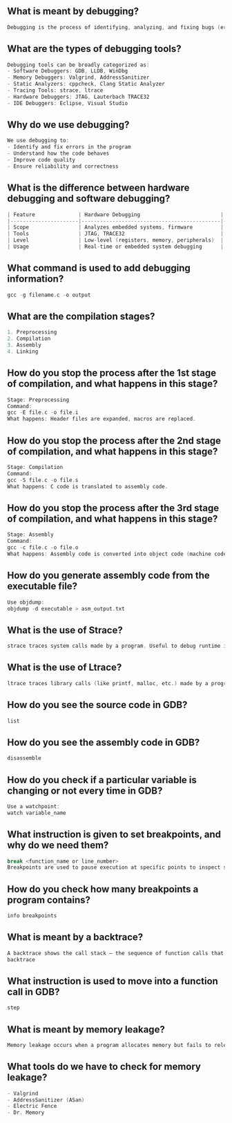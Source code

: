 ## What is meant by debugging?
```c
Debugging is the process of identifying, analyzing, and fixing bugs (errors) or unexpected behavior in software or hardware.
```
## What are the types of debugging tools?
```c
Debugging tools can be broadly categorized as:
- Software Debuggers: GDB, LLDB, WinDbg
- Memory Debuggers: Valgrind, AddressSanitizer
- Static Analyzers: cppcheck, Clang Static Analyzer
- Tracing Tools: strace, ltrace
- Hardware Debuggers: JTAG, Lauterbach TRACE32
- IDE Debuggers: Eclipse, Visual Studio
```
## Why do we use debugging?
```c
We use debugging to:
- Identify and fix errors in the program
- Understand how the code behaves
- Improve code quality
- Ensure reliability and correctness
```
## What is the difference between hardware debugging and software debugging?
```c
| Feature              | Hardware Debugging                          | Software Debugging                    |
|----------------------|---------------------------------------------|---------------------------------------|
| Scope                | Analyzes embedded systems, firmware         | Analyzes software (applications)      |
| Tools                | JTAG, TRACE32                               | GDB, Valgrind, IDEs                   |
| Level                | Low-level (registers, memory, peripherals)  | High-level (variables, functions)     |
| Usage                | Real-time or embedded system debugging      | Application or OS-level debugging     |
```
## What command is used to add debugging information?
```c
gcc -g filename.c -o output
```
## What are the compilation stages?
```c
1. Preprocessing
2. Compilation
3. Assembly
4. Linking
````
## How do you stop the process after the 1st stage of compilation, and what happens in this stage?
```c
Stage: Preprocessing
Command:
gcc -E file.c -o file.i
What happens: Header files are expanded, macros are replaced.
```
## How do you stop the process after the 2nd stage of compilation, and what happens in this stage?
```c
Stage: Compilation
Command:
gcc -S file.c -o file.s
What happens: C code is translated to assembly code.
```
## How do you stop the process after the 3rd stage of compilation, and what happens in this stage?
```c
Stage: Assembly
Command:
gcc -c file.c -o file.o
What happens: Assembly code is converted into object code (machine code without linking).
```
## How do you generate assembly code from the executable file?
```c
Use objdump:
objdump -d executable > asm_output.txt
```
## What is the use of Strace?
```c
strace traces system calls made by a program. Useful to debug runtime issues like file access, permissions, etc.
```
## What is the use of Ltrace?
```c
ltrace traces library calls (like printf, malloc, etc.) made by a program.
```
## How do you see the source code in GDB?
```c
list
```
## How do you see the assembly code in GDB?
```c
disassemble
```
## How do you check if a particular variable is changing or not every time in GDB?
```c
Use a watchpoint:
watch variable_name
```
## What instruction is given to set breakpoints, and why do we need them?
```c
break <function_name or line_number>
Breakpoints are used to pause execution at specific points to inspect state.
```
## How do you check how many breakpoints a program contains?
```c
info breakpoints
```
## What is meant by a backtrace?
```c
A backtrace shows the call stack — the sequence of function calls that led to the current point. In GDB:
backtrace
```
## What instruction is used to move into a function call in GDB?
 ```c
step
```
## What is meant by memory leakage?
```c
Memory leakage occurs when a program allocates memory but fails to release it. Over time, this wastes system memory.
```
## What tools do we have to check for memory leakage?
```c
- Valgrind
- AddressSanitizer (ASan)
- Electric Fence
- Dr. Memory
```
